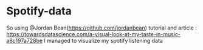 # Spotify-data

So using @Jordan Bean(https://github.com/jordanbean) tutorial and article : https://towardsdatascience.com/a-visual-look-at-my-taste-in-music-a8c197a728be I managed to visualize my spotify listening data
